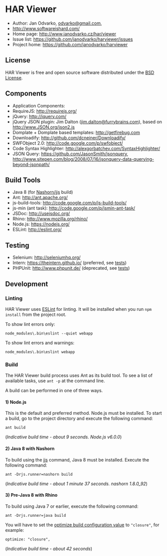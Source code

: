 # HAR Viewer

* Author: Jan Odvarko, odvarko@gmail.com,
* http://www.softwareishard.com/
* Home page: http://www.janodvarko.cz/har/viewer
* Issue list: https://github.com/janodvarko/harviewer/issues
* Project home: https://github.com/janodvarko/harviewer

## License

HAR Viewer is free and open source software distributed under the [BSD License](https://github.com/janodvarko/harviewer/blob/master/webapp/license.txt).

## Components

* Application Components:
* RequireJS: http://requirejs.org/
* jQuery: http://jquery.com/
* jQuery JSON plugin: Jim Dalton (jim.dalton@furrybrains.com), based on http://www.JSON.org/json2.js
* Domplate + Domplate based templates: http://getfirebug.com
* Downloadify: http://github.com/dcneiner/Downloadify/
* SWFObject 2.0: http://code.google.com/p/swfobject/
* Code Syntax Highlighter: http://alexgorbatchev.com/SyntaxHighlighter/
* JSON Query: https://github.com/JasonSmith/jsonquery, http://www.sitepen.com/blog/2008/07/16/jsonquery-data-querying-beyond-jsonpath/

## Build Tools

* Java 8 (for [Nashorn/jjs](http://docs.oracle.com/javase/8/docs/technotes/tools/windows/jjs.html) build)
* Ant: http://ant.apache.org/
* js-build-tools: http://code.google.com/p/js-build-tools/
* js-min (ant task): http://code.google.com/p/jsmin-ant-task/
* JSDoc: http://usejsdoc.org/
* Rhino: http://www.mozilla.org/rhino/
* Node.js: https://nodejs.org/
* ESLint: http://eslint.org/

## Testing

* Selenium: http://seleniumhq.org/
* Intern: https://theintern.github.io/ (preferred, see [tests](tests/))
* PHPUnit: http://www.phpunit.de/ (deprecated, see [tests](selenium/tests))

## Development

### Linting

HAR Viewer uses [ESLint](http://eslint.org/) for linting.  It will be installed when you run `npm install` from the project root.

To show lint errors only:

    node_modules\.bin\eslint --quiet webapp

To show lint errors and warnings:

    node_modules\.bin\eslint webapp

### Build

The HAR Viewer build process uses Ant as its build tool.  To see a list of available tasks, use `ant -p` at the command line.

A build can be performed in one of three ways.

#### 1) Node.js

This is the default and preferred method.  Node.js must be installed.
To start a build, go to the project directory and execute the following command:

`ant build`

(*Indicative build time - about 9 seconds.  Node.js v6.0.0*)

#### 2) Java 8 with Nashorn

To build using the [jjs](https://docs.oracle.com/javase/8/docs/technotes/tools/windows/jjs.html) command, Java 8 must be installed.
Execute the following command:

`ant -Drjs.runner=nashorn build`

(*Indicative build time - about 1 minute 37 seconds.  nashorn 1.8.0_92*)

#### 3) Pre-Java 8 with Rhino

To build using Java 7 or earlier, execute the following command:

`ant -Drjs.runner=java build`

You will have to set the [optimize build configuration value](https://github.com/janodvarko/harviewer/blob/0997957b3ecb9fbdb27df4260d5bc85c653fac81/webapp/scripts/app.build.js#L11) to `"closure"`, for example:

    optimize: "closure",

(*Indicative build time - about 42 seconds*)
